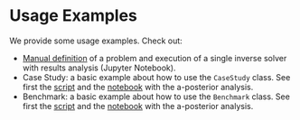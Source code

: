 # Usage Examples

We provide some usage examples. Check out:

* [Manual definition](https://github.com/andre-batista/eispy2d/blob/main/demo/example_manual_definition.ipynb) of a problem and execution of a single inverse solver with results analysis (Jupyter Notebook).
* Case Study: a basic example about how to use the `CaseStudy` class. See first the [script](https://github.com/andre-batista/eispy2d/blob/main/demo/example_case_study.py) and the [notebook](https://github.com/andre-batista/eispy2d/blob/main/demo/example_case_study.ipynb) with the a-posterior analysis.
* Benchmark: a basic example about how to use the `Benchmark` class. See first the [script](https://github.com/andre-batista/eispy2d/blob/main/demo/example_benchmark.py) and the [notebook](https://github.com/andre-batista/eispy2d/blob/main/demo/example_benchmark.ipynb) with the a-posterior analysis.